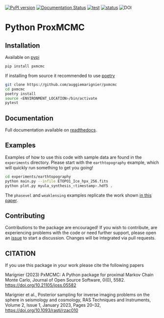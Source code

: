 [![PyPI version](https://badge.fury.io/py/pxmcmc.svg)](https://badge.fury.io/py/pxmcmc) [![Documentation Status](https://readthedocs.org/projects/pxmcmc/badge/?version=latest)](https://pxmcmc.readthedocs.io/en/latest/?badge=latest) [![test](https://github.com/auggiemarignier/pxmcmc/actions/workflows/python-app.yml/badge.svg)](https://github.com/auggiemarignier/pxmcmc/actions/workflows/python-app.yml) [![status](https://joss.theoj.org/papers/ed274b8490fbc89365e6e0a993f73d86/status.svg)](https://joss.theoj.org/papers/ed274b8490fbc89365e6e0a993f73d86) ![DOI](https://zenodo.org/badge/339062309.svg)

# Python ProxMCMC

## Installation

Available on [pypi](https://pypi.org/project/pxmcmc/)

```bash
pip install pxmcmc
```

If installing from source it recommended to use [poetry](https://python-poetry.org/)

```bash
git clone https://github.com/auggiemarignier/pxmcmc
cd pxmcmc
poetry install
source <ENVIRONMENT_LOCATION>/bin/activate
pytest
```

## Documentation

Full documentation available on [readthedocs](https://pxmcmc.readthedocs.io/en/latest/?badge=latest).

## Examples

Examples of how to use this code with sample data are found in the `experiments` directory.
Please start with the `earthtopography` example, which will quickly run something to get you going!

```bash
cd experiments/earthtopography
python main.py --infile ETOPO1_Ice_hpx_256.fits
python plot.py myula_synthesis_<timestamp>.hdf5 .
```

The `phasevel` and `weaklensing` examples replicate the work shown [in this paper](https://doi.org/10.1093/rasti/rzac010).

## Contributing

Contributions to the package are encouraged! If you wish to contribute, are experiencing problems with the code or need further support, please open an [issue](https://github.com/auggiemarignier/pxmcmc/issues/new) to start a discussion.  Changes will be integrated via pull requests.

## CITATION
If you use this package in your work please cite the following papers

Marignier (2023) PxMCMC: A Python package for proximal Markov Chain Monte Carlo, Journal of Open Source Software, 0(0), 5582. https://doi.org/10.21105/joss.05582

Marignier et al., Posterior sampling for inverse imaging problems on the sphere in seismology and cosmology, RAS Techniques and Instruments, Volume 2, Issue 1, January 2023, Pages 20–32, https://doi.org/10.1093/rasti/rzac010
